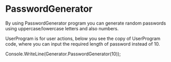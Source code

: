 # PasswordGenerator

By using PasswordGenerator program you can generate random passwords using uppercase/lowercase letters and also numbers.

UserProgram is for user actions, below you see the copy of UserProgram code, where you can input the required length of password instead of 10.

Console.WriteLine(Generator.PasswordGenerator(10));
